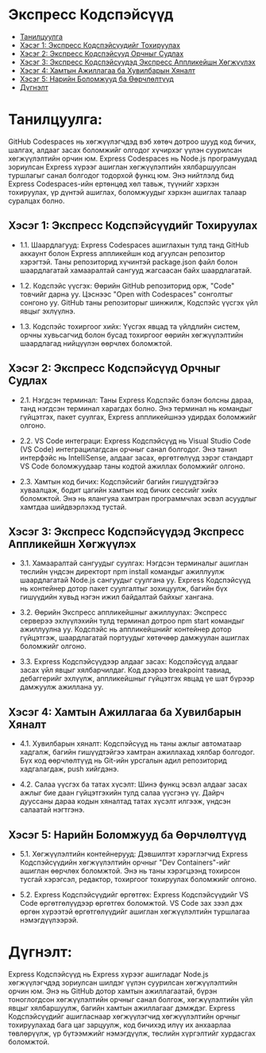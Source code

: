 # Экспресс Кодспэйсүүд

- [Танилцуулга](#танилцуулга)
- [Хэсэг 1: Экспресс Кодспэйсүүдийг Тохируулах](#хэсэг-1-экспресс-кодспэйсүүдийг-тохируулах)
- [Хэсэг 2: Экспресс Кодспэйсүүд Орчныг Судлах](#хэсэг-2-экспресс-кодспэйсүүд-орчныг-судлах)
- [Хэсэг 3: Экспресс Кодспэйсүүдэд Экспресс Аппликейшн Хөгжүүлэх](#хэсэг-3-экспресс-кодспэйсүүдэд-экспресс-аппликейшн-хөгжүүлэх)
- [Хэсэг 4: Хамтын Ажиллагаа ба Хувилбарын Хяналт](#хэсэг-4-хамтын-ажиллагаа-ба-хувилбарын-хяналт)
- [Хэсэг 5: Нарийн Боломжууд ба Өөрчлөлтүүд](#хэсэг-5-нарийн-боломжууд-ба-өөрчлөлтүүд)
- [Дүгнэлт](#дүгнэлт)

# Танилцуулга:

GitHub Codespaces нь хөгжүүлэгчдэд вэб хөтөч дотроо шууд код бичих, шалгах, алдааг засах боломжийг олгодог хүчирхэг үүлэн суурилсан хөгжүүлэлтийн орчин юм. Express Codespaces нь Node.js програмуудад зориулсан Express хүрээг ашиглан хөгжүүлэлтийн хялбаршуулсан туршлагыг санал болгодог тодорхой функц юм. Энэ нийтлэлд бид Express Codespaces-ийн ертөнцөд хөл тавьж, түүнийг хэрхэн тохируулах, үр дүнтэй ашиглах, боломжуудыг хэрхэн ашиглах талаар суралцах болно.

## Хэсэг 1: Экспресс Кодспэйсүүдийг Тохируулах

- 1.1. Шаардлагууд:
Express Codespaces ашиглахын тулд танд GitHub аккаунт болон Express аппликейшн код агуулсан репозитор хэрэгтэй. Таны репозиторид хүчинтэй package.json файл болон шаардлагатай хамааралтай сангууд жагсаасан байх шаардлагатай.

- 1.2. Кодспэйс үүсгэх:
Өөрийн GitHub репозиторид орж, "Code" товчийг дарна уу. Цэснээс "Open with Codespaces" сонголтыг сонгоно уу. GitHub таны репозиторыг шинжилж, Кодспэйс үүсгэх үйл явцыг эхлүүлнэ.

- 1.3. Кодспэйс тохиргоог хийх:
Үүсгэх явцад та үйлдлийн систем, орчны хувьсагчид болон бусад тохиргоог өөрийн хөгжүүлэлтийн шаардлагад нийцүүлэн өөрчлөх боломжтой.

## Хэсэг 2: Экспресс Кодспэйсүүд Орчныг Судлах

- 2.1. Нэгдсэн терминал:
Таны Express Кодспэйс бэлэн болсны дараа, танд нэгдсэн терминал харагдах болно. Энэ терминал нь командыг гүйцэтгэх, пакет суулгах, Express аппликейшнээ удирдах боломжийг олгоно.

- 2.2. VS Code интеграци:
Express Кодспэйсүүд нь Visual Studio Code (VS Code) интеграцилагдсан орчныг санал болгодог. Энэ танил интерфэйс нь IntelliSense, алдааг засах, өргөтгөлүүд зэрэг стандарт VS Code боломжуудаар таны кодтой ажиллах боломжийг олгоно.

- 2.3. Хамтын код бичих:
Кодспэйсийг багийн гишүүдтэйгээ хуваалцаж, бодит цагийн хамтын код бичих сессийг хийх боломжтой. Энэ нь ялангуяа хамтран программчлах эсвэл асуудлыг хамтдаа шийдвэрлэхэд тустай.

## Хэсэг 3: Экспресс Кодспэйсүүдэд Экспресс Аппликейшн Хөгжүүлэх

- 3.1. Хамааралтай сангуудыг суулгах:
Нэгдсэн терминалыг ашиглан төслийн үндсэн директорт npm install командыг ажиллуулж шаардлагатай Node.js сангуудыг суулгана уу. Express Кодспэйсүүд нь контейнер дотор пакет суулгалтыг зохицуулж, багийн бүх гишүүдийн хувьд нэгэн ижил байдалтай байхыг хангана.

- 3.2. Өөрийн Экспресс аппликейшныг ажиллуулах:
Экспресс серверээ эхлүүлэхийн тулд терминал дотроо npm start командыг ажиллуулна уу. Кодспэйс нь аппликейшнийг контейнер дотор гүйцэтгэж, шаардлагатай портуудыг хөтөчөөр дамжуулан ашиглах боломжийг олгоно.

- 3.3. Express Кодспэйсүүдээр алдааг засах:
Кодспэйсүүд алдааг засах үйл явцыг хялбарчилдаг. Код дээрээ breakpoint тавиад, дебаггерийг эхлүүлж, аппликейшныг гүйцэтгэх явцад үе шат бүрээр дамжуулж ажиллана уу.

## Хэсэг 4: Хамтын Ажиллагаа ба Хувилбарын Хяналт

- 4.1. Хувилбарын хяналт:
Кодспэйсүүд нь таны ажлыг автоматаар хадгалж, багийн гишүүдтэйгээ хамтран ажиллахад хялбар болгодог. Бүх код өөрчлөлтүүд нь Git-ийн урсгалын адил репозиторид хадгалагдаж, push хийгдэнэ.

- 4.2. Салаа үүсгэх ба татах хүсэлт:
Шинэ функц эсвэл алдааг засах ажлыг бие даан гүйцэтгэхийн тулд салаа үүсгэнэ үү. Дайрч дууссаны дараа кодын хяналтад татах хүсэлт илгээж, үндсэн салаатай нэгтгэнэ.

## Хэсэг 5: Нарийн Боломжууд ба Өөрчлөлтүүд

- 5.1. Хөгжүүлэлтийн контейнерууд:
Дэвшилтэт хэрэглэгчид Express Кодспэйсүүдийн хөгжүүлэлтийн орчныг "Dev Containers"-ийг ашиглан өөрчлөх боломжтой. Энэ нь таны хэрэгцээнд тохирсон тусгай хэрэгсэл, редактор, тохиргоог тохируулах боломжийг олгоно.

- 5.2. Express Кодспэйсүүдийг өргөтгөх:
Express Кодспэйсүүдийг VS Code өргөтгөлүүдээр өргөтгөх боломжтой. VS Code зах зээл дэх өргөн хүрээтэй өргөтгөлүүдийг ашиглан хөгжүүлэлтийн туршлагаа нэмэгдүүлээрэй.

# Дүгнэлт:

Express Кодспэйсүүд нь Express хүрээг ашигладаг Node.js хөгжүүлэгчдэд зориулсан шилдэг үүлэн суурилсан хөгжүүлэлтийн орчин юм. Энэ нь GitHub дотор хамтын ажиллагаатай, бүрэн тоноглогдсон хөгжүүлэлтийн орчныг санал болгож, хөгжүүлэлтийн үйл явцыг хялбаршуулж, багийн хамтын ажиллагааг дэмждэг. Express Кодспэйсүүдийг ашигласнаар хөгжүүлэгчид хөгжүүлэлтийн орчныг тохируулахад бага цаг зарцуулж, код бичихэд илүү их анхаарлаа төвлөрүүлж, үр бүтээмжийг нэмэгдүүлж, төслийн хүргэлтийг хурдасгах боломжтой.
